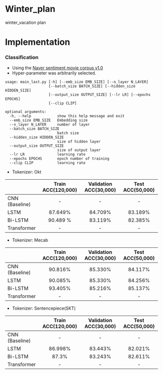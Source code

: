 # Winter_plan
winter_vacation plan
# Implementation

### Classification
+ Using the [Naver sentiment movie corpus v1.0](https://github.com/e9t/nsmc)
+ Hyper-parameter was arbitrarily selected.


```
usage: main_last.py [-h] [--emb_size EMB_SIZE] [--n_layer N_LAYER]
                    [--batch_size BATCH_SIZE] [--hidden_size HIDDEN_SIZE]
                    [--output_size OUTPUT_SIZE] [--lr LR] [--epochs EPOCHS]
                    [--clip CLIP]

optional arguments:
  -h, --help            show this help message and exit
  --emb_size EMB_SIZE   Embedding size
  --n_layer N_LAYER     number of layer
  --batch_size BATCH_SIZE
                        batch size
  --hidden_size HIDDEN_SIZE
                        size of hidden layer
  --output_size OUTPUT_SIZE
                        size of output layer
  --lr LR               learning rate
  --epochs EPOCHS       epoch number of training
  --clip CLIP           learning rate
```
+ Tokenizer: Okt


|                  | Train ACC(120,000) | Validation ACC(30,000) | Test ACC(50,000) |
| :--------------- | :-------: | :------------: | :------: |
| CNN (Baseline)         |  -  |     -     |  -  |
| LSTM           |  87.649%  | 84.709% | 83.189% |
| Bi-LSTM          | 90.489 % | 83.119% | 82.385% |
| Transformer          | - | - | - |


+ Tokenizer: Mecab

|                  | Train ACC(120,000) | Validation ACC(30,000) | Test ACC(50,000) |
| :--------------- | :-------: | :------------: | :------: |
| CNN (Baseline)         | 90.816% | 85.330% | 84.117% |
| LSTM           |  90.085%  | 85.330% | 84.256% |
| Bi-LSTM          | 93.405% | 85.216% | 85.137% |
| Transformer          | - | - | - |


+ Tokenizer: Sentencepiece(SKT)

|                  | Train ACC(120,000) | Validation ACC(30,000) | Test ACC(50,000) |
| :--------------- | :-------: | :------------: | :------: |
| CNN (Baseline)         |  -  |     -     |  -  |
| LSTM           |  86.998%  | 83.443% | 82.021% |
| Bi-LSTM          | 87.3% | 83.243% | 82.611% |
| Transformer          | - | - | - |
